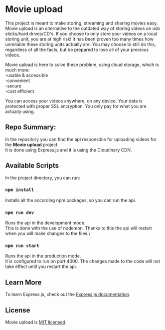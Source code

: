 # Movie upload

This project is meant to make storing, streaming and sharing movies easy. Movie upload is an alternative to the outdated way of storing videos on usb sticks/hard drives/CD's. If you choose to only store your videos on a local storing unit, you are at high risk! It has been proven too many times how unreliable these storing units actually are. You may choose to still do this, regardless of all the facts, but be prepared to lose all of your precious videos.

Movie upload is here to solve these problem, using cloud storage, which is much more:\
-usable & accessible\
-convenient\
-secure\
-cost efficient

You can access your videos anywhere, on any device. Your data is protected with proper SSL encryption. You only pay for what you are actually using.

## Repo Summary:

In the repository you can find the api responsible for uploading videos for the **Movie upload** project.\
It is done using Express.js and it is using the Cloudinary CDN.


## Available Scripts

In the project directory, you can run:

### `npm install`

Installs all the according npm packages, so you can run the api.

### `npm run dev`

Runs the api in the development mode.\
This is done with the use of nodemon. Thanks to this the api will restart when you will make changes to the files.\

### `npm run start`

Runs the api in the production mode.\
It is configured to run on port 4000. The changes made to the code will not take effect until you restart the api.

<!-- ### `npm run test`

Launches the test runner in the interactive watch mode. Any change made to the files will rerun the tests.\
See the jest [documentation](https://jestjs.io/ro/docs/getting-started), for more information.


## Badge

[![tested with jest](https://img.shields.io/badge/tested_with-jest-99424f.svg)](https://github.com/facebook/jest)
 -->

## Learn More

To learn Express.js, check out the [Express.js documentation](https://expressjs.com/en/api.html).


## License

Movie upload is  [MIT licensed](https://github.com/andrei-filip912/upload/blob/main/LICENSE).